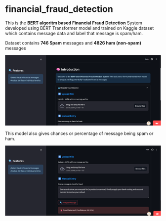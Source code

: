 # financial_fraud_detection

This is the **BERT algoritm based Financial Fraud Detection** System developed using BERT Transformer model and trained on Kaggle dataset which contains message data and label that message is spam/ham. 

Dataset contains **746 Spam** messages and **4826 ham (non-spam)** messages

![My website](./images/project.png)

This model also gives chances or percentage of message being spam or ham.

![My website](./images/result.png)
